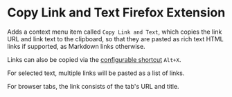 # Copy Link and Text Firefox Extension

Adds a context menu item called `Copy Link and Text`, which copies the link URL and link text to the clipboard, so that they are pasted as rich text HTML links if supported, as Markdown links otherwise.

Links can also be copied via the [configurable shortcut](https://support.mozilla.org/kb/manage-extension-shortcuts-firefox) `Alt+X`.

For selected text, multiple links will be pasted as a list of links.

For browser tabs, the link consists of the tab's URL and title.

